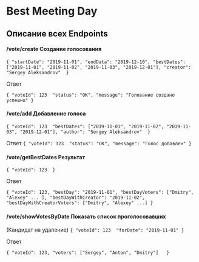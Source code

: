 # Best Meeting Day

## Описание всех Endpoints

#### /vote/create Создание голосования
`
{
   "startDate": "2019-11-01",
   "endData": "2019-12-10",
   "bestDates": ["2019-11-01", "2019-11-02", "2019-11-03", "2019-12-01"],
   "creator": "Sergey Aleksandrov" 
}
`

Ответ

`
{
   "voteId": 123 
   "status": "OK",
   "message": "Голование создано успешно"
}
`

#### /vote/add Добавление голоса

`
{
   "voteId": 123 
   "bestDates": ["2019-11-01", "2019-11-02", "2019-11-03", "2019-12-01"],
   "author": "Sergey Aleksandrov" 
}
`

Ответ 
`
{
   "voteId": 123 
   "status": "OK",
   "message": "Голос добавлен"
}
`

#### /vote/getBestDates Результат

`
{
   "voteId": 123 
}
`

Ответ 

`
{
   "voteId": 123,
   "bestDay": "2019-11-01",
   "bestDayVoters": ["Dmitry", "Alexey" ... ],
   "bestDayWithCreator": "2019-11-02",
   "bestDayWithCreatorVoters": ["Dmitry", "Alexey" ...]
}
`

#### /vote/showVotesByDate Показать список проголосовавших
(Кандидат на удаление)
`
{
   "voteId": 123 
   "forDate": "2019-11-01"
}
`

Ответ 

`
{
   "voteId": 123,
   "voters": ["Sergey", "Anton", "Dmitry"]  
}
`
